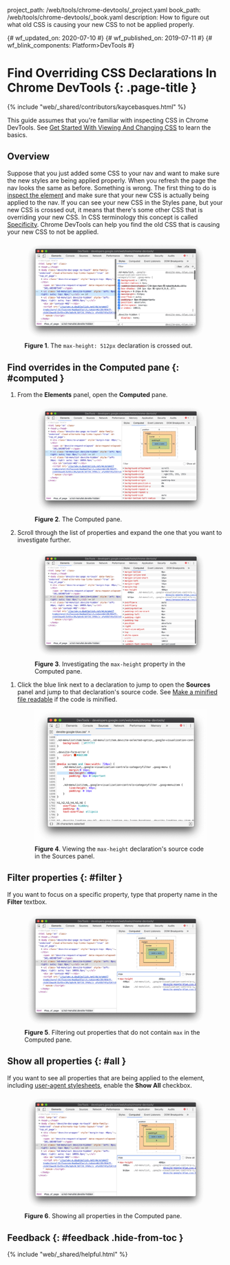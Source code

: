 project_path: /web/tools/chrome-devtools/_project.yaml
book_path: /web/tools/chrome-devtools/_book.yaml
description: How to figure out what old CSS is causing your new CSS to not be applied properly.

{# wf_updated_on: 2020-07-10 #}
{# wf_published_on: 2019-07-11 #}
{# wf_blink_components: Platform>DevTools #}

# Find Overriding CSS Declarations In Chrome DevTools {: .page-title }

{% include "web/_shared/contributors/kaycebasques.html" %}

This guide assumes that you're familiar with inspecting CSS in Chrome DevTools. See
[Get Started With Viewing And Changing CSS](/web/tools/chrome-devtools/css/) to learn the
basics.

## Overview

[inspect]: /web/tools/chrome-devtools/css/reference#select
[specificity]: https://developer.mozilla.org/en-US/docs/Web/CSS/Specificity

Suppose that you just added some CSS to your nav and want to make sure the new styles are
being applied properly. When you refresh the page the nav looks the same as before. Something
is wrong. The first thing to do is [inspect the element][inspect] and make sure that your new
CSS is actually being applied to the nav. If you can see your new CSS in the Styles pane, but
your new CSS is crossed out, it means that there's some other CSS that is overriding your
new CSS. In CSS terminology this concept is called [Specificity][specificity].
Chrome DevTools can help you find the old CSS that is causing your new CSS to not be applied.

<figure>
  <img src="imgs/override.png"
       alt="A 'max-height: 512px' declaration is crossed out in the Styles pane of 
            Chrome DevTools."/>
  <figcaption>
    <b>Figure 1</b>. The <code>max-height: 512px</code> declaration is crossed out.
  </figcaption>
</figure>

## Find overrides in the Computed pane {: #computed }

1. From the **Elements** panel, open the **Computed** pane.

     <figure>
       <img src="imgs/computed.png"
            alt="The Computed pane."/>
       <figcaption>
         <b>Figure 2</b>. The Computed pane.
       </figcaption>
     </figure>

1. Scroll through the list of properties and expand the one that you want to investigate further.

     <figure>
       <img src="imgs/computedexpanded.png"
            alt="Investigating the 'max-height' property in the Computed pane."/>
       <figcaption>
         <b>Figure 3</b>. Investigating the <code>max-height</code> property in the Computed pane.
       </figcaption>
     </figure>

[format]: /web/tools/chrome-devtools/javascript/reference#format

1. Click the blue link next to a declaration to jump to open the **Sources** panel and jump to
   that declaration's source code. See [Make a minified file readable][format] if the code
   is minified.

     <figure>
       <img src="imgs/computedsource.png"
            alt="Viewing the 'max-height' declaration's source code in the Sources panel."/>
       <figcaption>
         <b>Figure 4</b>. Viewing the <code>max-height</code> declaration's source code in
         the Sources panel.
       </figcaption>
     </figure>

## Filter properties {: #filter }

If you want to focus on a specific property, type that property name in the **Filter** textbox.

<figure>
  <img src="imgs/computedfilter.png"
       alt="Filtering out properties that do not contain 'max' in the Computed pane."/>
  <figcaption>
    <b>Figure 5</b>. Filtering out properties that do not contain <code>max</code> in the
    Computed pane.
  </figcaption>
</figure>

## Show all properties {: #all }

[ua]: https://developer.mozilla.org/en-US/docs/Web/CSS/Cascade#User-agent_stylesheets

If you want to see all properties that are being applied to the element, including 
[user-agent stylesheets][ua], enable the **Show All** checkbox.

<figure>
  <img src="imgs/computedfilter.png"
       alt="Showing all properties in the Computed pane."/>
  <figcaption>
    <b>Figure 6</b>. Showing all properties in the Computed pane.
  </figcaption>
</figure>

## Feedback {: #feedback .hide-from-toc }

{% include "web/_shared/helpful.html" %}
